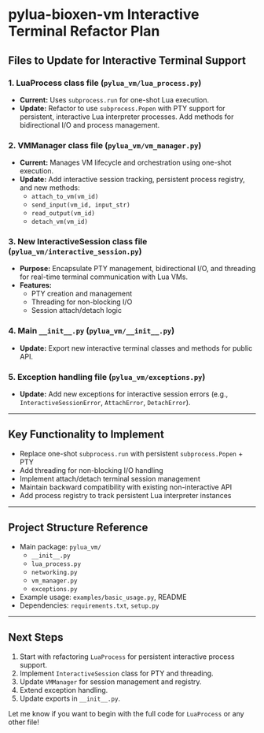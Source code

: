# pylua-bioxen-vm Interactive Terminal Refactor Plan

## Files to Update for Interactive Terminal Support

### 1. LuaProcess class file (`pylua_vm/lua_process.py`)
- **Current:** Uses `subprocess.run` for one-shot Lua execution.
- **Update:** Refactor to use `subprocess.Popen` with PTY support for persistent, interactive Lua interpreter processes. Add methods for bidirectional I/O and process management.

### 2. VMManager class file (`pylua_vm/vm_manager.py`)
- **Current:** Manages VM lifecycle and orchestration using one-shot execution.
- **Update:** Add interactive session tracking, persistent process registry, and new methods:
  - `attach_to_vm(vm_id)`
  - `send_input(vm_id, input_str)`
  - `read_output(vm_id)`
  - `detach_vm(vm_id)`

### 3. New InteractiveSession class file (`pylua_vm/interactive_session.py`)
- **Purpose:** Encapsulate PTY management, bidirectional I/O, and threading for real-time terminal communication with Lua VMs.
- **Features:**
  - PTY creation and management
  - Threading for non-blocking I/O
  - Session attach/detach logic

### 4. Main `__init__.py` (`pylua_vm/__init__.py`)
- **Update:** Export new interactive terminal classes and methods for public API.

### 5. Exception handling file (`pylua_vm/exceptions.py`)
- **Update:** Add new exceptions for interactive session errors (e.g., `InteractiveSessionError`, `AttachError`, `DetachError`).

---

## Key Functionality to Implement
- Replace one-shot `subprocess.run` with persistent `subprocess.Popen` + PTY
- Add threading for non-blocking I/O handling
- Implement attach/detach terminal session management
- Maintain backward compatibility with existing non-interactive API
- Add process registry to track persistent Lua interpreter instances

---

## Project Structure Reference
- Main package: `pylua_vm/`
  - `__init__.py`
  - `lua_process.py`
  - `networking.py`
  - `vm_manager.py`
  - `exceptions.py`
- Example usage: `examples/basic_usage.py`, README
- Dependencies: `requirements.txt`, `setup.py`

---

## Next Steps
1. Start with refactoring `LuaProcess` for persistent interactive process support.
2. Implement `InteractiveSession` class for PTY and threading.
3. Update `VMManager` for session management and registry.
4. Extend exception handling.
5. Update exports in `__init__.py`.

Let me know if you want to begin with the full code for `LuaProcess` or any other file!
